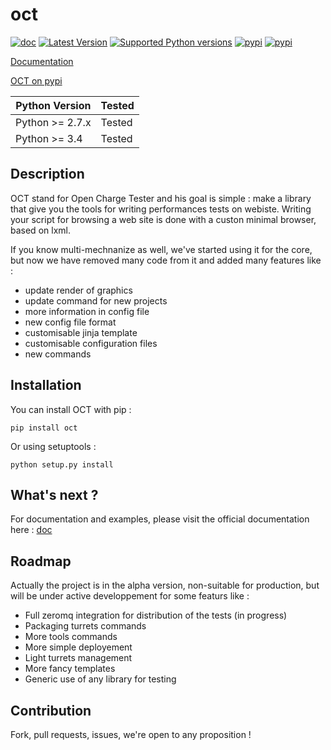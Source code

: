 oct
===
[![doc](https://readthedocs.org/projects/oct/badge/?version=latest)](http://oct.readthedocs.org/en/latest/)
[![Latest Version](https://img.shields.io/pypi/v/oct.svg?style=flat)](https://pypi.python.org/pypi/oct/)
[![Supported Python versions](https://img.shields.io/pypi/pyversions/oct.svg?style=flat)](https://pypi.python.org/pypi/oct/)
[![pypi](https://img.shields.io/pypi/status/oct.svg?style=flat)](https://pypi.python.org/pypi/oct/)
[![pypi](https://travis-ci.org/karec/oct.svg?branch=master)](https://travis-ci.org/karec/oct)

[Documentation](http://oct.readthedocs.org/en/latest/)

[OCT on pypi](https://pypi.python.org/pypi/oct)

Python Version | Tested |
-------------- | -------|
Python >= 2.7.x|Tested|
Python >= 3.4|Tested|

Description
-----------
OCT stand for Open Charge Tester and his goal is simple : make a library that give you the tools for writing performances tests on webiste.
Writing your script for browsing a web site is done with a custon minimal browser, based on lxml.

If you know multi-mechnanize as well, we've started using it for the core, but now we have removed many code from it and added many features
 like :
* update render of graphics
* update command for new projects
* more information in config file
* new config file format
* customisable jinja template
* customisable configuration files
* new commands

Installation
------------
You can install OCT with pip :

`pip install oct`

Or using setuptools :

`python setup.py install`

What's next ?
-------------


For documentation and examples, please visit the official documentation here : [doc](http://oct.readthedocs.org/en/latest/)

Roadmap
-------

Actually the project is in the alpha version, non-suitable for production, but will be under active developpement for some featurs like :
* Full zeromq integration for distribution of the tests (in progress)
* Packaging turrets commands
* More tools commands
* More simple deployement
* Light turrets management
* More fancy templates
* Generic use of any library for testing

Contribution
------------

Fork, pull requests, issues, we're open to any proposition !
